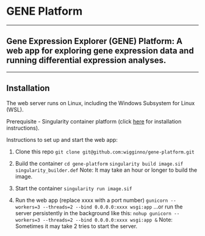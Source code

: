 # GENE Platform

---

## Gene Expression Explorer (GENE) Platform: A web app for exploring gene expression data and running differential expression analyses.

---

## Installation
The web server runs on Linux, including the Windows Subsystem for Linux (WSL).

Prerequisite - Singularity container platform (click [here](https://docs.sylabs.io/guides/3.0/user-guide/installation.html) for installation instructions).

Instructions to set up and start the web app:
1. Clone this repo
  `git clone git@github.com:wigginno/gene-platform.git`

2. Build the container
  `cd gene-platform`
  `singularity build image.sif singularity_builder.def`
  Note: It may take an hour or longer to build the image.

3. Start the container
  `singularity run image.sif`

4. Run the web app (replace xxxx with a port number)
  `gunicorn --workers=3 --threads=2 --bind 0.0.0.0:xxxx wsgi:app`
  ...or run the server persistently in the background like this:
  `nohup gunicorn --workers=3 --threads=2 --bind 0.0.0.0:xxxx wsgi:app &`
  Note: Sometimes it may take 2 tries to start the server.
